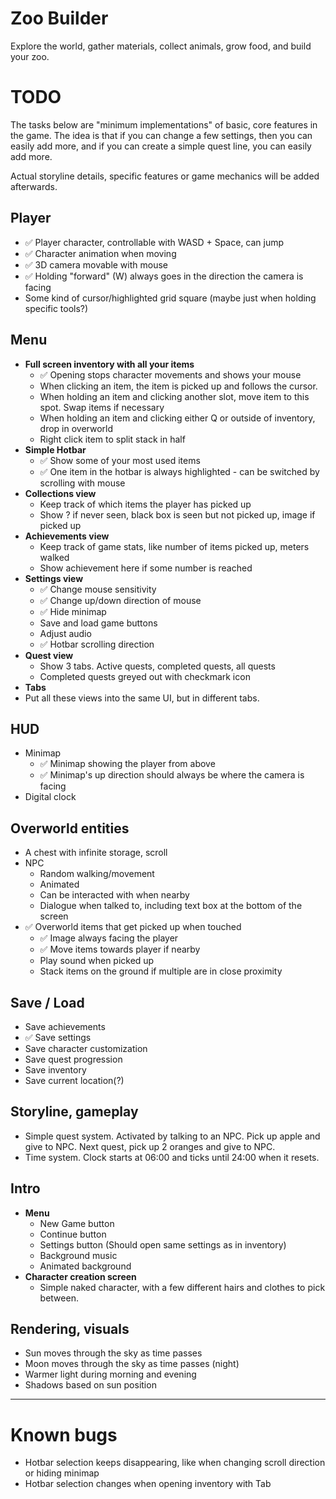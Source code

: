 ﻿# Zoo Builder

Explore the world, gather materials, collect animals, grow food, and build your zoo.

# TODO

The tasks below are "minimum implementations" of basic, core features in the game. The idea is that if you can
change a few settings, then you can easily add more, and if you can create a simple quest line, you can easily
add more.

Actual storyline details, specific features or game mechanics will be added afterwards.

## Player

- ✅ Player character, controllable with WASD + Space, can jump
- ✅ Character animation when moving
- ✅ 3D camera movable with mouse
- ✅ Holding "forward" (W) always goes in the direction the camera is facing
- Some kind of cursor/highlighted grid square (maybe just when holding specific tools?)

## Menu
- **Full screen inventory with all your items**
  - ✅ Opening stops character movements and shows your mouse
  - When clicking an item, the item is picked up and follows the cursor.
  - When holding an item and clicking another slot, move item to this spot. Swap items if necessary
  - When holding an item and clicking either Q or outside of inventory, drop in overworld
  - Right click item to split stack in half
- **Simple Hotbar**
  - ✅ Show some of your most used items
  - ✅ One item in the hotbar is always highlighted - can be switched by scrolling with mouse
- **Collections view**
  - Keep track of which items the player has picked up
  - Show ? if never seen, black box is seen but not picked up, image if picked up
- **Achievements view**
  - Keep track of game stats, like number of items picked up, meters walked
  - Show achievement here if some number is reached
- **Settings view**
  - ✅ Change mouse sensitivity
  - ✅ Change up/down direction of mouse
  - ✅ Hide minimap
  - Save and load game buttons
  - Adjust audio
  - ✅ Hotbar scrolling direction
- **Quest view**
  - Show 3 tabs. Active quests, completed quests, all quests
  - Completed quests greyed out with checkmark icon
- **Tabs**
- Put all these views into the same UI, but in different tabs.

## HUD
  - Minimap
    - ✅ Minimap showing the player from above
    - ✅ Minimap's up direction should always be where the camera is facing
  - Digital clock

## Overworld entities
- A chest with infinite storage, scroll
- NPC
  - Random walking/movement
  - Animated
  - Can be interacted with when nearby
  - Dialogue when talked to, including text box at the bottom of the screen
- ✅ Overworld items that get picked up when touched
  - ✅ Image always facing the player
  - ✅ Move items towards player if nearby
  - Play sound when picked up
  - Stack items on the ground if multiple are in close proximity

## Save / Load
- Save achievements
- ✅ Save settings
- Save character customization
- Save quest progression
- Save inventory
- Save current location(?)

## Storyline, gameplay
- Simple quest system. Activated by talking to an NPC. Pick up apple and give to NPC. Next quest, pick up 2 oranges and give to NPC.
- Time system. Clock starts at 06:00 and ticks until 24:00 when it resets.

## Intro
- **Menu**
  - New Game button
  - Continue button
  - Settings button (Should open same settings as in inventory)
  - Background music
  - Animated background
- **Character creation screen**
  - Simple naked character, with a few different hairs and clothes to pick between.

## Rendering, visuals
- Sun moves through the sky as time passes
- Moon moves through the sky as time passes (night)
- Warmer light during morning and evening
- Shadows based on sun position

---

# Known bugs
- Hotbar selection keeps disappearing, like when changing scroll direction or hiding minimap
- Hotbar selection changes when opening inventory with Tab